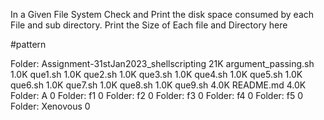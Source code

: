 In a Given File System Check and Print the disk space consumed by each File and sub directory.
Print the Size of Each file and Directory here

#pattern

Folder: Assignment-31stJan2023_shellscripting 21K
         argument_passing.sh 1.0K
         que1.sh 1.0K
         que2.sh 1.0K
         que3.sh 1.0K
         que4.sh 1.0K
         que5.sh 1.0K
         que6.sh 1.0K
         que7.sh 1.0K
         que8.sh 1.0K
         que9.sh 4.0K
         README.md 4.0K
Folder: A 0
Folder: f1 0
Folder: f2 0
Folder: f3 0
Folder: f4 0
Folder: f5 0
Folder: Xenovous 0